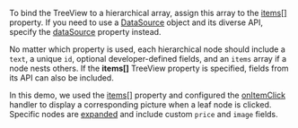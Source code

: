 To bind the TreeView to a hierarchical array, assign this array to the [items[]](/Documentation/ApiReference/UI_Components/dxTreeView/Configuration/items/) property. If you need to use a [DataSource](/Documentation/ApiReference/Data_Layer/DataSource/) object and its diverse API, specify the [dataSource](/Documentation/ApiReference/UI_Components/dxTreeView/Configuration/#dataSource) property instead.

No matter which property is used, each hierarchical node should include a `text`, a unique `id`, optional developer-defined fields, and an `items` array if a node nests others. If the **items[]** TreeView property is specified, fields from its API can also be included.

In this demo, we used the [items[]](/Documentation/ApiReference/UI_Components/dxTreeView/Configuration/items/) property and configured the [onItemClick](/Documentation/ApiReference/UI_Components/dxTreeView/Configuration/#onItemClick) handler to display a corresponding picture when a leaf node is clicked. Specific nodes are [expanded](/Documentation/ApiReference/UI_Components/dxTreeView/Configuration/items/#expanded) and include custom `price` and `image` fields.
